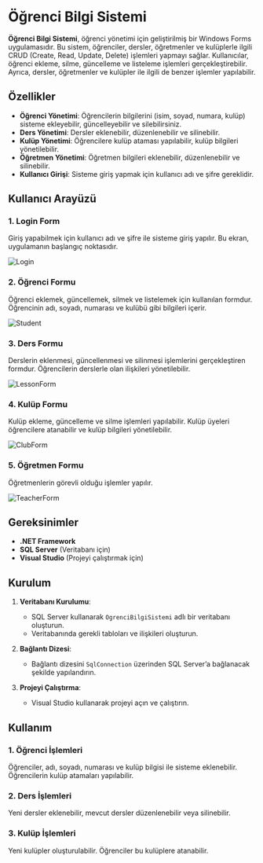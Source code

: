# Öğrenci Bilgi Sistemi

**Öğrenci Bilgi Sistemi**, öğrenci yönetimi için geliştirilmiş bir Windows Forms uygulamasıdır. Bu sistem, öğrenciler, dersler, öğretmenler ve kulüplerle ilgili CRUD (Create, Read, Update, Delete) işlemleri yapmayı sağlar. Kullanıcılar, öğrenci ekleme, silme, güncelleme ve listeleme işlemleri gerçekleştirebilir. Ayrıca, dersler, öğretmenler ve kulüpler ile ilgili de benzer işlemler yapılabilir.

## Özellikler
- **Öğrenci Yönetimi**: Öğrencilerin bilgilerini (isim, soyad, numara, kulüp) sisteme ekleyebilir, güncelleyebilir ve silebilirsiniz.
- **Ders Yönetimi**: Dersler eklenebilir, düzenlenebilir ve silinebilir.
- **Kulüp Yönetimi**: Öğrencilere kulüp ataması yapılabilir, kulüp bilgileri yönetilebilir.
- **Öğretmen Yönetimi**: Öğretmen bilgileri eklenebilir, düzenlenebilir ve silinebilir.
- **Kullanıcı Girişi**: Sisteme giriş yapmak için kullanıcı adı ve şifre gereklidir.

## Kullanıcı Arayüzü

### 1. **Login Form** 

Giriş yapabilmek için kullanıcı adı ve şifre ile sisteme giriş yapılır. Bu ekran, uygulamanın başlangıç noktasıdır.

![Login](https://github.com/user-attachments/assets/69d4cdad-a32a-45b5-b6fc-f496895c52c4)


### 2. **Öğrenci Formu**

Öğrenci eklemek, güncellemek, silmek ve listelemek için kullanılan formdur. Öğrencinin adı, soyadı, numarası ve kulübü gibi bilgileri içerir.

![Student](https://github.com/user-attachments/assets/533072a4-2102-487a-9cf4-624f50a1f3a2)

### 3. **Ders Formu** 

Derslerin eklenmesi, güncellenmesi ve silinmesi işlemlerini gerçekleştiren formdur. Öğrencilerin derslerle olan ilişkileri yönetilebilir.

![LessonForm](https://github.com/user-attachments/assets/460f255c-d852-4432-be45-ac7cba3d573d)

### 4. **Kulüp Formu** 

Kulüp ekleme, güncelleme ve silme işlemleri yapılabilir. Kulüp üyeleri öğrencilere atanabilir ve kulüp bilgileri yönetilebilir.

![ClubForm](https://github.com/user-attachments/assets/db81e950-92e8-4a68-a466-436f462a6b3e)

### 5. **Öğretmen Formu** 

Öğretmenlerin görevli olduğu işlemler yapılır.

![TeacherForm](https://github.com/user-attachments/assets/e73a5b69-c6bb-486e-86b9-3b3cd540dd0f)

## Gereksinimler
- **.NET Framework**
- **SQL Server** (Veritabanı için)
- **Visual Studio** (Projeyi çalıştırmak için)

## Kurulum

1. **Veritabanı Kurulumu**:
   - SQL Server kullanarak `OgrenciBilgiSistemi` adlı bir veritabanı oluşturun.
   - Veritabanında gerekli tabloları ve ilişkileri oluşturun.

2. **Bağlantı Dizesi**:
   - Bağlantı dizesini `SqlConnection` üzerinden SQL Server’a bağlanacak şekilde yapılandırın.

3. **Projeyi Çalıştırma**:
   - Visual Studio kullanarak projeyi açın ve çalıştırın.

## Kullanım

### 1. **Öğrenci İşlemleri**
Öğrenciler, adı, soyadı, numarası ve kulüp bilgisi ile sisteme eklenebilir. Öğrencilerin kulüp atamaları yapılabilir.

### 2. **Ders İşlemleri**
Yeni dersler eklenebilir, mevcut dersler düzenlenebilir veya silinebilir.

### 3. **Kulüp İşlemleri**
Yeni kulüpler oluşturulabilir. Öğrenciler bu kulüplere atanabilir.
